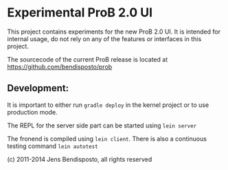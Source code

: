 # Experimental ProB 2.0 UI

This project contains experiments for the new ProB 2.0 UI.
It is intended for internal usage, do not rely on any of the features or interfaces in this project. 

The sourcecode of the current ProB release is located at https://github.com/bendisposto/prob

## Development:

It is important to either run `gradle deploy` in the kernel project or to use production mode.

The REPL for the server side part can be started using 
`lein server`

The fronend is compiled using `lein client`. There is also a continuous testing command `lein autotest`

  
(c) 2011-2014 Jens Bendisposto, all rights reserved
